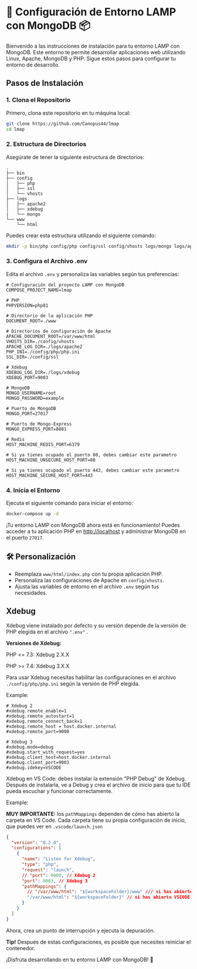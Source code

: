 # 🚀 Configuración de Entorno LAMP con MongoDB 📦

Bienvenido a las instrucciones de instalación para tu entorno LAMP con MongoDB. Este entorno te permite desarrollar aplicaciones web utilizando Linux, Apache, MongoDB y PHP. Sigue estos pasos para configurar tu entorno de desarrollo.

## Pasos de Instalación

### 1. Clona el Repositorio

Primero, clona este repositorio en tu máquina local:

```bash
git clone https://github.com/Canopus44/lmap
cd lmap
```

### 2. Estructura de Directorios

Asegúrate de tener la siguiente estructura de directorios:

```
.
├── bin
├── config
│   ├── php
│   ├── ssl
│   └── vhosts
├── logs
│   ├── apache2
│   ├── xdebug
|   └── mongo
└── www
    └── html
```

Puedes crear esta estructura utilizando el siguiente comando:

```bash
mkdir -p bin/php config/php config/ssl config/vhosts logs/mongo logs/apache2 logs/xdebug www/html
```

### 3. Configura el Archivo .env

Edita el archivo `.env` y personaliza las variables según tus preferencias:

```env
# Configuración del proyecto LAMP con MongoDB
COMPOSE_PROJECT_NAME=lmap

# PHP
PHPVERSION=php81

# Directorio de la aplicación PHP
DOCUMENT_ROOT=./www

# Directorios de configuración de Apache
APACHE_DOCUMENT_ROOT=/var/www/html
VHOSTS_DIR=./config/vhosts
APACHE_LOG_DIR=./logs/apache2
PHP_INI=./config/php/php.ini
SSL_DIR=./config/ssl

# Xdebug
XDEBUG_LOG_DIR=./logs/xdebug
XDEBUG_PORT=9003

# MongoDB
MONGO_USERNAME=root
MONGO_PASSWORD=example

# Puerto de MongoDB
MONGO_PORT=27017

# Puerto de Mongo-Express
MONGO_EXPRESS_PORT=8081

# Redis
HOST_MACHINE_REDIS_PORT=6379

# Si ya tienes ocupado el puerto 80, debes cambiar este parametro
HOST_MACHINE_UNSECURE_HOST_PORT=80

# Si ya tienes ocupado el puerto 443, debes cambiar este parametro
HOST_MACHINE_SECURE_HOST_PORT=443
```

### 4. Inicia el Entorno

Ejecuta el siguiente comando para iniciar el entorno:

```bash
docker-compose up -d
```

¡Tu entorno LAMP con MongoDB ahora está en funcionamiento! Puedes acceder a tu aplicación PHP en [http://localhost](http://localhost) y administrar MongoDB en el puerto `27017`.

## 🛠️ Personalización

- Reemplaza `www/html/index.php` con tu propia aplicación PHP.
- Personaliza las configuraciones de Apache en `config/vhosts`.
- Ajusta las variables de entorno en el archivo `.env` según tus necesidades.

## Xdebug

Xdebug viene instalado por defecto y su versión depende de la versión de PHP elegida en el archivo `".env"` .

**Versiones de Xdebug:**

PHP <= 7.3: Xdebug 2.X.X

PHP >= 7.4: Xdebug 3.X.X

Para usar Xdebug necesitas habilitar las configuraciones en el archivo `./config/php/php.ini` según la versión de PHP elegida.

Example:

```
# Xdebug 2
#xdebug.remote_enable=1
#xdebug.remote_autostart=1
#xdebug.remote_connect_back=1
#xdebug.remote_host = host.docker.internal
#xdebug.remote_port=9000

# Xdebug 3
#xdebug.mode=debug
#xdebug.start_with_request=yes
#xdebug.client_host=host.docker.internal
#xdebug.client_port=9003
#xdebug.idekey=VSCODE
```

Xdebug en VS Code: debes instalar la extensión "PHP Debug" de Xdebug. Después de instalarla, ve a Debug y crea el archivo de inicio para que tu IDE pueda escuchar y funcionar correctamente.

Example:

**MUY IMPORTANTE:** los `pathMappings` dependen de cómo has abierto la carpeta en VS Code. Cada carpeta tiene su propia configuración de inicio, que puedes ver en  `.vscode/launch.json`

```json
{
  "version": "0.2.0",
  "configurations": [
    {
      "name": "Listen for Xdebug",
      "type": "php",
      "request": "launch",
      // "port": 9000, // Xdebug 2
      "port": 9003, // Xdebug 3
      "pathMappings": {
        // "/var/www/html": "${workspaceFolder}/www" /// si has abierto VSCODE en la carpeta raíz
        "/var/www/html": "${workspaceFolder}" // si has abierto VSCODE en la carpeta ./www
      }
    }
  ]
}
```

Ahora, crea un punto de interrupción y ejecuta la depuración.

**Tip!** Después de estas configuraciones, es posible que necesites reiniciar el contenedor.

¡Disfruta desarrollando en tu entorno LAMP con MongoDB! 🎉

